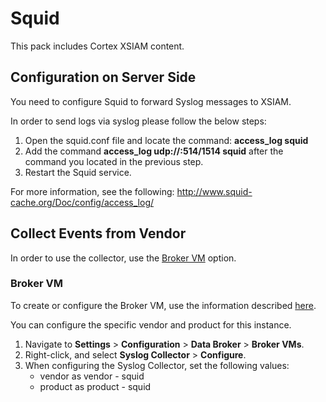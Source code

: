 # Squid
This pack includes Cortex XSIAM content. 
## Configuration on Server Side
You need to configure Squid to forward Syslog messages to XSIAM.

In order to send logs via syslog please follow the below steps:
1. Open the squid.conf file and locate the command: **access_log <location of file> squid**
2. Add the command **access_log udp://<Firewall Analyzer IP Address>:514/1514 squid** after the command you located in the previous step.
3. Restart the Squid service.

For more information, see the following: 
http://www.squid-cache.org/Doc/config/access_log/

## Collect Events from Vendor

In order to use the collector, use the [Broker VM](#broker-vm) option.

### Broker VM
To create or configure the Broker VM, use the information described [here](https://docs.paloaltonetworks.com/cortex/cortex-xdr/cortex-xdr-pro-admin/broker-vm/set-up-broker-vm/configure-your-broker-vm).

You can configure the specific vendor and product for this instance.


1. Navigate to **Settings** > **Configuration** > **Data Broker** > **Broker VMs**. 
2. Right-click, and select **Syslog Collector** > **Configure**.
3. When configuring the Syslog Collector, set the following values:
   - vendor as vendor - squid
   - product as product - squid